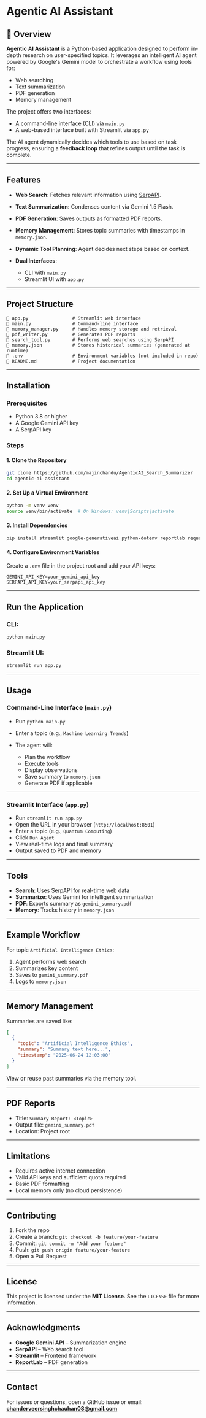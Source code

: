 # Agentic AI Assistant

## 🧠 Overview

**Agentic AI Assistant** is a Python-based application designed to perform in-depth research on user-specified topics.
It leverages an intelligent AI agent powered by Google's Gemini model to orchestrate a workflow using tools for:

* Web searching
* Text summarization
* PDF generation
* Memory management

The project offers two interfaces:

* A command-line interface (CLI) via `main.py`
* A web-based interface built with Streamlit via `app.py`

The AI agent dynamically decides which tools to use based on task progress, ensuring a **feedback loop** that refines output until the task is complete.

---

## Features

* **Web Search**: Fetches relevant information using [SerpAPI](https://serpapi.com).
* **Text Summarization**: Condenses content via Gemini 1.5 Flash.
* **PDF Generation**: Saves outputs as formatted PDF reports.
* **Memory Management**: Stores topic summaries with timestamps in `memory.json`.
* **Dynamic Tool Planning**: Agent decides next steps based on context.
* **Dual Interfaces**:

  * CLI with `main.py`
  * Streamlit UI with `app.py`

---

## Project Structure

```
🔹 app.py                # Streamlit web interface
🔹 main.py               # Command-line interface
🔹 memory_manager.py     # Handles memory storage and retrieval
🔹 pdf_writer.py         # Generates PDF reports
🔹 search_tool.py        # Performs web searches using SerpAPI
🔹 memory.json           # Stores historical summaries (generated at runtime)
🔹 .env                  # Environment variables (not included in repo)
🔹 README.md             # Project documentation
```

---

## Installation

###  Prerequisites

* Python 3.8 or higher
* A Google Gemini API key
* A SerpAPI key

###  Steps

#### 1. Clone the Repository

```bash
git clone https://github.com/majinchandu/AgenticAI_Search_Summarizer
cd agentic-ai-assistant
```

#### 2. Set Up a Virtual Environment

```bash
python -m venv venv
source venv/bin/activate  # On Windows: venv\Scripts\activate
```

#### 3. Install Dependencies

```bash
pip install streamlit google-generativeai python-dotenv reportlab requests
```

#### 4. Configure Environment Variables

Create a `.env` file in the project root and add your API keys:

```env
GEMINI_API_KEY=your_gemini_api_key
SERPAPI_API_KEY=your_serpapi_api_key
```

---

## Run the Application

### CLI:

```bash
python main.py
```

### Streamlit UI:

```bash
streamlit run app.py
```

---

## Usage

### Command-Line Interface (`main.py`)

* Run `python main.py`
* Enter a topic (e.g., `Machine Learning Trends`)
* The agent will:

  * Plan the workflow
  * Execute tools
  * Display observations
  * Save summary to `memory.json`
  * Generate PDF if applicable

---

### Streamlit Interface (`app.py`)

* Run `streamlit run app.py`
* Open the URL in your browser (`http://localhost:8501`)
* Enter a topic (e.g., `Quantum Computing`)
* Click `Run Agent`
* View real-time logs and final summary
* Output saved to PDF and memory

---

##  Tools

* **Search**: Uses SerpAPI for real-time web data
* **Summarize**: Uses Gemini for intelligent summarization
* **PDF**: Exports summary as `gemini_summary.pdf`
* **Memory**: Tracks history in `memory.json`

---

##  Example Workflow

For topic `Artificial Intelligence Ethics`:

1. Agent performs web search
2. Summarizes key content
3. Saves to `gemini_summary.pdf`
4. Logs to `memory.json`

---

##  Memory Management

Summaries are saved like:

```json
[
  {
    "topic": "Artificial Intelligence Ethics",
    "summary": "Summary text here...",
    "timestamp": "2025-06-24 12:03:00"
  }
]
```

View or reuse past summaries via the memory tool.

---

##  PDF Reports

* Title: `Summary Report: <Topic>`
* Output file: `gemini_summary.pdf`
* Location: Project root

---

##  Limitations

* Requires active internet connection
* Valid API keys and sufficient quota required
* Basic PDF formatting
* Local memory only (no cloud persistence)

---

##  Contributing

1. Fork the repo
2. Create a branch: `git checkout -b feature/your-feature`
3. Commit: `git commit -m "Add your feature"`
4. Push: `git push origin feature/your-feature`
5. Open a Pull Request

---

##  License

This project is licensed under the **MIT License**.
See the `LICENSE` file for more information.

---

##  Acknowledgments

* **Google Gemini API** – Summarization engine
* **SerpAPI** – Web search tool
* **Streamlit** – Frontend framework
* **ReportLab** – PDF generation

---

##  Contact

For issues or questions, open a GitHub issue or email:
**[chanderveersinghchauhan08@gmail.com](mailto:chanderveersinghchauhan08@gmail.com)**
